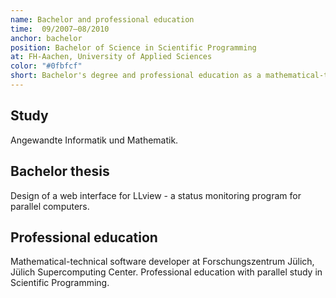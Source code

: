 ```yaml
---
name: Bachelor and professional education
time:  09/2007–08/2010
anchor: bachelor
position: Bachelor of Science in Scientific Programming
at: FH-Aachen, University of Applied Sciences
color: "#0fbfcf"
short: Bachelor's degree and professional education as a mathematical-technical software developer
---
```


## Study
Angewandte Informatik und Mathematik.

## Bachelor thesis
Design of a web interface for LLview - a status monitoring program
for parallel computers.

## Professional education
Mathematical-technical software developer at Forschungszentrum Jülich, Jülich Supercomputing Center.
Professional education with parallel study in Scientific Programming.